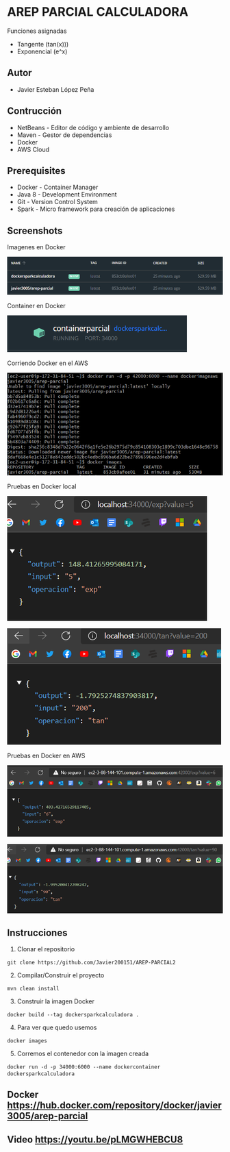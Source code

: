 # AREP PARCIAL CALCULADORA
Funciones asignadas
- Tangente (tan(x)))
- Exponencial (e^x)

## Autor
* Javier Esteban López Peña

## Contrucción
* NetBeans - Editor de código y ambiente de desarrollo
* Maven - Gestor de dependencias
* Docker 
* AWS Cloud

## Prerequisites
* Docker - Container Manager
* Java 8 - Development Environment
* Git - Version Control System
* Spark - Micro framework para creación de aplicaciones

## Screenshots

Imagenes en Docker

![](img/imageslocal.png)

Container en Docker 

![](img/containerlocal.png)

Corriendo Docker en el AWS

![](img/dockeraws.png)

Pruebas en Docker local

![](img/dockerexp.png)

![](img/dockertan.png)

Pruebas en Docker en AWS

![](img/pruebaexp.png)

![](img/pruebatan.png)

## Instrucciones

1. Clonar el repositorio

```
git clone https://github.com/Javier200151/AREP-PARCIAL2
```

2. Compilar/Construir el proyecto

```
mvn clean install
```

3. Construir la imagen Docker

```
docker build --tag dockersparkcalculadora .
```

4. Para ver que quedo usemos

```
docker images
```

5. Corremos el contenedor con la imagen creada

```
docker run -d -p 34000:6000 --name dockercontainer dockersparkcalculadora
```

## Docker https://hub.docker.com/repository/docker/javier3005/arep-parcial
## Video https://youtu.be/pLMGWHEBCU8
